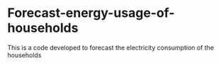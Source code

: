 # Forecast-energy-usage-of-households
This is a code developed to forecast the electricity consumption of the households 
